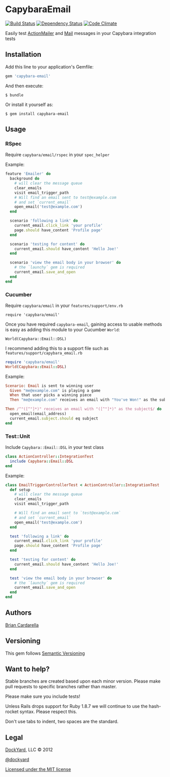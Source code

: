 # CapybaraEmail #

[![Build Status](http://travis-ci.org/dockyard/capybara-email.png)](http://travis-ci.org/dockyard/capybara-email)
[![Dependency Status](https://gemnasium.com/dockyard/capybara-email.png?travis)](https://gemnasium.com/dockyard/capybara-email)
[![Code Climate](https://codeclimate.com/badge.png)](https://codeclimate.com/github/dockyard/capybara-email)

Easily test [ActionMailer](https://github.com/rails/rails/tree/master/actionmailer) and [Mail](https://github.com/mikel/mail) messages in your Capybara integration tests

## Installation ##

Add this line to your application's Gemfile:

```ruby
gem 'capybara-email'
```

And then execute:

    $ bundle

Or install it yourself as:

    $ gem install capybara-email

## Usage ##

### RSpec ###

Require `capybara/email/rspec` in your `spec_helper`

Example:

```ruby
feature 'Emailer' do
  background do
    # will clear the message queue
    clear_emails
    visit email_trigger_path
    # Will find an email sent to test@example.com
    # and set `current_email`
    open_email('test@example.com')
  end

  scenario 'following a link' do
    current_email.click_link 'your profile'
    page.should have_content 'Profile page'
  end

  scenario 'testing for content' do
    current_email.should have_content 'Hello Joe!'
  end

  scenario 'view the email body in your browser' do
    # the `launchy` gem is required
    current_email.save_and_open
  end
end
```

### Cucumber ###
Require `capybara/email` in your `features/support/env.rb`

    require 'capybara/email'

Once you have required `capybara-email`, gaining access to usable methods
is easy as adding this module to your Cucumber `World`:

    World(Capybara::Email::DSL)

I recommend adding this to a support file such as `features/support/capybara_email.rb`

```ruby
require 'capybara/email'
World(Capybara::Email::DSL)
```

Example:

```ruby
Scenario: Email is sent to winning user
  Given "me@example.com" is playing a game
  When that user picks a winning piece
  Then "me@example.com" receives an email with "You've Won!" as the subject

Then /^"([^"]*)" receives an email with "([^"]*)" as the subject$/ do |email_address, subject|
  open_email(email_address)
  current_email.subject.should eq subject
end
```

### Test::Unit ###

Include `Capybara::Email::DSL` in your test class

```ruby
class ActionController::IntegrationTest
  include Capybara::Email::DSL
end
```

Example:

```ruby
class EmailTriggerControllerTest < ActionController::IntegrationTest
  def setup
    # will clear the message queue
    clear_emails
    visit email_trigger_path

    # Will find an email sent to `test@example.com`
    # and set `current_email`
    open_email('test@example.com')
  end

  test 'following a link' do
    current_email.click_link 'your profile'
    page.should have_content 'Profile page'
  end

  test 'testing for content' do
    current_email.should have_content 'Hello Joe!'
  end

  test 'view the email body in your browser' do
    # the `launchy` gem is required
    current_email.save_and_open
  end
end
```

## Authors ##

[Brian Cardarella](http://twitter.com/bcardarella)

## Versioning ##

This gem follows [Semantic Versioning](http://semver.org)

## Want to help? ##

Stable branches are created based upon each minor version. Please make
pull requests to specific branches rather than master.

Please make sure you include tests!

Unless Rails drops support for Ruby 1.8.7 we will continue to use the
hash-rocket syntax. Please respect this.

Don't use tabs to indent, two spaces are the standard.

## Legal ##

[DockYard](http://dockyard.com), LLC &copy; 2012

[@dockyard](http://twitter.com/dockyard)

[Licensed under the MIT license](http://www.opensource.org/licenses/mit-license.php)
